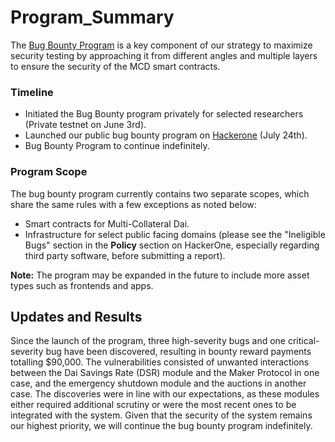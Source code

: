 # Program\_Summary

The [Bug Bounty Program](https://hackerone.com/makerdao_bbp/hacktivity?order_direction=DESC&order_field=popular&filter=type%3Abounty-awarded) is a key component of our strategy to maximize security testing by approaching it from different angles and multiple layers to ensure the security of the MCD smart contracts.

### Timeline

* Initiated the Bug Bounty program privately for selected researchers \(Private testnet on June 3rd\).
* Launched our public bug bounty program on [Hackerone](https://hackerone.com/makerdao_bbp) \(July 24th\).
* Bug Bounty Program to continue indefinitely.  

### Program Scope

The bug bounty program currently contains two separate scopes, which share the same rules with a few exceptions as noted below:

* Smart contracts for Multi-Collateral Dai.
* Infrastructure for select public facing domains \(please see the "Ineligible Bugs" section in the **Policy** section on HackerOne, especially regarding third party software, before submitting a report\).

**Note:** The program may be expanded in the future to include more asset types such as frontends and apps.

## Updates and Results

Since the launch of the program, three high-severity bugs and one critical-severity bug have been discovered, resulting in bounty reward payments totalling $90,000. The vulnerabilities consisted of unwanted interactions between the Dai Savings Rate (DSR) module and the Maker Protocol in one case, and the emergency shutdown module and the auctions in another case. The discoveries were in line with our expectations, as these modules either required additional scrutiny or were the most recent ones to be integrated with the system. Given that the security of the system remains our highest priority, we will continue the bug bounty program indefinitely.

